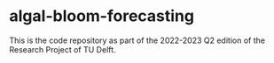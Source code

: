 # algal-bloom-forecasting
This is the code repository as part of the 2022-2023 Q2 edition of the Research Project of TU Delft.
